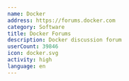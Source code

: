 ```yaml
---
name: Docker
address: https://forums.docker.com
category: Software
title: Docker Forums
description: Docker discussion forum
userCount: 39846
icon: docker.svg
activity: high
language: en
---
```

